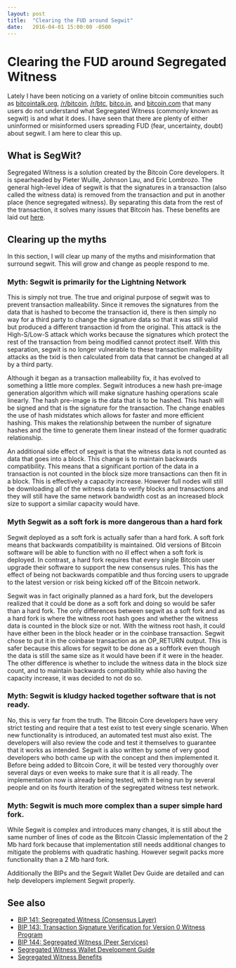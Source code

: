```yaml
---
layout: post
title:  "Clearing the FUD around Segwit"
date:   2016-04-01 15:00:00 -0500
---
```

# Clearing the FUD around Segregated Witness

Lately I have been noticing on a variety of online bitcoin communities such as [bitcointalk.org](https://bitcointalk.org), [/r/bitcoin](https://reddit.com/r/bitcoin), [/r/btc](https://reddit.com/r/btc), [bitco.in](https://bitco.in/forum/), and [bitcoin.com](https://forum.bitcoin.com) that many users do not understand what Segregated Witness (commonly known as segwit) is and what it does. I have seen that there are plenty of either uninformed or misinformed users spreading FUD (fear, uncertainty, doubt) about segwit. I am here to clear this up.

## What is SegWit?

Segregated Witness is a solution created by the Bitcoin Core developers. It is spearheaded by Pieter Wuille, Johnson Lau, and Eric Lombrozo. The general high-level idea of segwit is that the signatures in a transaction (also called the witness data) is removed from the transaction and put in another place (hence segregated witness). By separating this data from the rest of the transaction, it solves many issues that Bitcoin has. These benefits are laid out [here](https://bitcoincore.org/en/2016/01/26/segwit-benefits/).

## Clearing up the myths

In this section, I will clear up many of the myths and misinformation that surround segwit. This will grow and change as people respond to me.

### Myth: Segwit is primarily for the Lightning Network

This is simply not true. The true and original purpose of segwit was to prevent transaction malleability. Since it removes the signatures from the data that is hashed to become the transaction id, there is then simply no way for a third party to change the signature data so that it was still valid but produced a different transaction id from the original. This attack is the High-S/Low-S attack which works because the signatures which protect the rest of the transaction from being modified cannot protect itself. With this separation, segwit is no longer vulnerable to these transaction malleability attacks as the txid is then calculated from data that cannot be changed at all by a third party.

Although it began as a transaction malleability fix, it has evolved to something a little more complex. Segwit introduces a new hash pre-image generation algorithm which will make signature hashing operations scale linearly. The hash pre-image is the data that is to be hashed. This hash will be signed and that is the signature for the transaction. The change enables the use of hash midstates which allows for faster and more efficient hashing. This makes the relationship between the number of signature hashes and the time to generate them linear instead of the former quadratic relationship.

An additional side effect of segwit is that the witness data is not counted as data that goes into a block. This change is to maintain backwards compatibility. This means that a significant portion of the data in a transaction is not counted in the block size more transactions can then fit in a block. This is effectively a capacity increase. However full nodes will still be downloading all of the witness data to verify blocks and transactions and they will still have the same network bandwidth cost as an increased block size to support a similar capacity would have.

### Myth Segwit as a soft fork is more dangerous than a hard fork

Segwit deployed as a soft fork is actually safer than a hard fork. A soft fork means that backwards compatibility is maintained. Old versions of Bitcoin software will be able to function with no ill effect when a soft fork is deployed. In contrast, a hard fork requires that every single Bitcoin user upgrade their software to support the new consensus rules. This has the effect of being not backwards compatible and thus forcing users to upgrade to the latest version or risk being kicked off of the Bitcoin network.

Segwit was in fact originally planned as a hard fork, but the developers realized that it could be done as a soft fork and doing so would be safer than a hard fork. The only differences between segwit as a soft fork and as a hard fork is where the witness root hash goes and whether the witness data is counted in the block size or not. With the witness root hash, it could have either been in the block header or in the coinbase transaction. Segwit chose to put it in the coinbase transaction as an OP_RETURN output. This is safer because this allows for segwit to be done as a softfork even though the data is still the same size as it would have been if it were in the header. The other difference is whether to include the witness data in the block size count, and to maintain backwards compatibility while also having the capacity increase, it was decided to not do so.

### Myth: Segwit is kludgy hacked together software that is not ready.

No, this is very far from the truth. The Bitcoin Core developers have very strict testing and require that a test exist to test every single scenario. When new functionality is introduced, an automated test must also exist. The developers will also review the code and test it themselves to guarantee that it works as intended. Segwit is also written by some of very good developers who both came up with the concept and then implemented it. Before being added to Bitcoin Core, it will be tested very thoroughly over several days or even weeks to make sure that it is all ready. The implementation now is already being tested, with it being run by several people and on its fourth iteration of the segregated witness test network.

### Myth: Segwit is much more complex than a super simple hard fork.

While Segwit is complex and introduces many changes, it is still about the same number of lines of code as the Bitcoin Classic implementation of the 2 Mb hard fork because that implementation still needs additional changes to mitigate the problems with quadratic hashing. However segwit packs more functionality than a 2 Mb hard fork. 

Additionally the BIPs and the Segwit Wallet Dev Guide are detailed and can help developers implement Segwit properly.

## See also
 - [BIP 141: Segregated Witness (Consensus Layer)](https://github.com/bitcoin/bips/blob/master/bip-0141.mediawiki)
 - [BIP 143: Transaction Signature Verification for Version 0 Witness Program](https://github.com/bitcoin/bips/blob/master/bip-0143.mediawiki)
 - [BIP 144: Segregated Witness (Peer Services)](https://github.com/bitcoin/bips/blob/master/bip-0144.mediawiki)
 - [Segregated Witness Wallet Development Guide](https://bitcoincore.org/en/segwit_wallet_dev/)
 - [Segregated Witness Benefits](https://bitcoincore.org/en/2016/01/26/segwit-benefits/)
